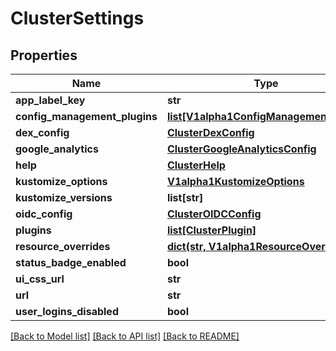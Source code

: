 # ClusterSettings

## Properties
Name | Type | Description | Notes
------------ | ------------- | ------------- | -------------
**app_label_key** | **str** |  | [optional] 
**config_management_plugins** | [**list[V1alpha1ConfigManagementPlugin]**](V1alpha1ConfigManagementPlugin.md) |  | [optional] 
**dex_config** | [**ClusterDexConfig**](ClusterDexConfig.md) |  | [optional] 
**google_analytics** | [**ClusterGoogleAnalyticsConfig**](ClusterGoogleAnalyticsConfig.md) |  | [optional] 
**help** | [**ClusterHelp**](ClusterHelp.md) |  | [optional] 
**kustomize_options** | [**V1alpha1KustomizeOptions**](V1alpha1KustomizeOptions.md) |  | [optional] 
**kustomize_versions** | **list[str]** |  | [optional] 
**oidc_config** | [**ClusterOIDCConfig**](ClusterOIDCConfig.md) |  | [optional] 
**plugins** | [**list[ClusterPlugin]**](ClusterPlugin.md) |  | [optional] 
**resource_overrides** | [**dict(str, V1alpha1ResourceOverride)**](V1alpha1ResourceOverride.md) |  | [optional] 
**status_badge_enabled** | **bool** |  | [optional] 
**ui_css_url** | **str** |  | [optional] 
**url** | **str** |  | [optional] 
**user_logins_disabled** | **bool** |  | [optional] 

[[Back to Model list]](../README.md#documentation-for-models) [[Back to API list]](../README.md#documentation-for-api-endpoints) [[Back to README]](../README.md)


